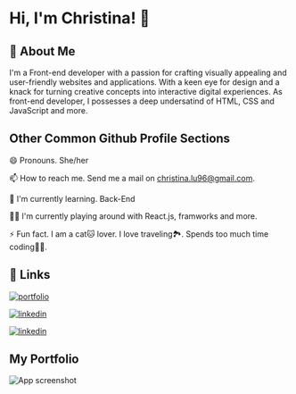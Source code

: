<!-- **Christinalulu/christinalulu** is a ✨ _special_ ✨ repository because its `README.md` (this file) appears on your GitHub profile. -->


# Hi, I'm Christina! 👋


## 🚀 About Me
I'm a Front-end developer with a passion for crafting visually appealing and user-friendly websites and applications. With a keen eye for design and a knack for turning creative concepts into interactive digital experiences.
As  front-end developer, I possesses a deep undersatind of HTML, CSS and JavaScript and more.



## Other Common Github Profile Sections
😄 Pronouns. She/her

📫 How to reach me. Send me a mail on christina.lu96@gmail.com.

🧠 I'm currently learning. Back-End

👩‍💻 I'm currently playing around with React.js, framworks and more.


⚡️ Fun fact. I am a cat🐱 lover. I love traveling🏞️. Spends too much time coding👩‍💻.


## 🔗 Links
[![portfolio](https://img.shields.io/badge/my_portfolio-000?style=for-the-badge&logo=ko-fi&logoColor=white)](//Link//)

[![linkedin](https://img.shields.io/badge/linkedin-0A66C2?style=for-the-badge&logo=linkedin&logoColor=white)](https://www.linkedin.com/in/christina-lu-fugelsnes-2074b022a/)

[![linkedin](https://img.shields.io/badge/github-8707ED?style=for-the-badge&logo=github&logoColor=white)](https://github.com/Christinalulu)



## My Portfolio

![App screenshot](https://via.placeholder.com/468x300?text=App+comming+soon)





